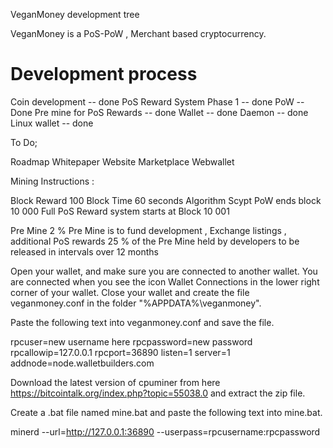 
VeganMoney development tree

VeganMoney is a PoS-PoW , Merchant based cryptocurrency.

Development process
===========================

Coin development -- done
PoS Reward System Phase 1 -- done
PoW -- Done
Pre mine for PoS Rewards  -- done
Wallet -- done
Daemon -- done
Linux wallet -- done

To Do;

Roadmap
Whitepaper
Website
Marketplace
Webwallet

Mining Instructions :

Block Reward 100
Block Time    60 seconds
Algorithm Scypt
PoW ends block 10 000
Full PoS Reward system starts at Block 10 001

Pre Mine 2 % 
Pre Mine is to fund development , Exchange listings , additional PoS rewards
25 % of the Pre Mine held by developers to be released in intervals over 12 months

Open your wallet, and make sure you are connected to another wallet. 
You are connected when you see the icon Wallet Connections in the lower right corner of your wallet.
Close your wallet and create the file veganmoney.conf in the folder "%APPDATA%\veganmoney\".

Paste the following text into veganmoney.conf and save the file.

rpcuser=new username here
rpcpassword=new password
rpcallowip=127.0.0.1
rpcport=36890
listen=1
server=1
addnode=node.walletbuilders.com

Download the latest version of cpuminer from here https://bitcointalk.org/index.php?topic=55038.0 and extract the zip file.

Create a .bat file named mine.bat and paste the following text into mine.bat.

minerd --url=http://127.0.0.1:36890 --userpass=rpcusername:rpcpassword
